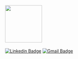 <h1 align="flex-start">
   <img src="https://piskel-imgstore-b.appspot.com/img/b09ada97-c2e2-11ea-814b-075e685e0236.gif" width="120px" />  <br>
</h1>

[![Linkedin Badge](https://img.shields.io/badge/-Roberto%20Junior-000?style=flat-square&logo=Linkedin&logoColor=white&link=https://www.linkedin.com/in/robertojrcdc/)](https://www.linkedin.com/in/robertojrcdc/) 
[![Gmail Badge](https://img.shields.io/badge/-robertojuniordev@gmail.com-000?style=flat-square&logo=Gmail&logoColor=white&link=mailto:robertojuniordev@gmail.com)](mailto:robertojuniordev@gmail.com)


